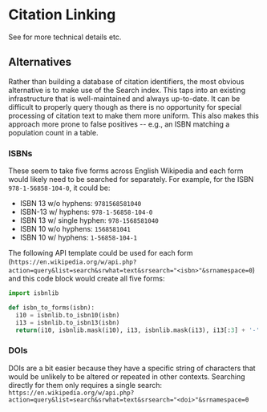 # Citation Linking

See []() for more technical details etc.

## Alternatives
Rather than building a database of citation identifiers, the most obvious alternative is to make use of the Search index.
This taps into an existing infrastructure that is well-maintained and always up-to-date. It can be difficult to properly
query though as there is no opportunity for special processing of citation text to make them more uniform. This also
makes this approach more prone to false positives -- e.g., an ISBN matching a population count in a table.

### ISBNs
These seem to take five forms across English Wikipedia and each form would likely need to be searched for separately.
For example, for the ISBN `978-1-56858-104-0`, it could be: 
* ISBN 13 w/o hyphens: `9781568581040`
* ISBN-13 w/ hyphens: `978-1-56858-104-0`
* ISBN 13 w/ single hyphen: `978-1568581040`
* ISBN 10 w/o hyphens: `1568581041`
* ISBN 10 w/ hyphens: `1-56858-104-1`

The following API template could be used for each form (`https://en.wikipedia.org/w/api.php?action=query&list=search&srwhat=text&srsearch="<isbn>"&srnamespace=0`)
and this code block would create all five forms:

```python
import isbnlib

def isbn_to_forms(isbn):
  i10 = isbnlib.to_isbn10(isbn)
  i13 = isbnlib.to_isbn13(isbn)
  return(i10, isbnlib.mask(i10), i13, isbnlib.mask(i13), i13[:3] + '-' + i13[3:])
```

### DOIs
DOIs are a bit easier because they have a specific string of characters that would be unlikely to be altered or repeated in other contexts.
Searching directly for them only requires a single search:
`https://en.wikipedia.org/w/api.php?action=query&list=search&srwhat=text&srsearch="<doi>"&srnamespace=0`